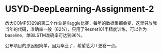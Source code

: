 # USYD-DeepLearning-Assignment-2

悉大COMP5329的第二个作业是Kaggle比赛，每年的数据集都会变，这里只放我当年的代码，准确率一般（82%），只用了Resnet101半精度训练，可以作为baseline，单BiLSTM准确率可达到86%。

公布项目的原因很简单，因为毕业了，希望悉大IT更卷一点。

